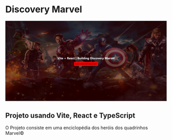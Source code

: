 # Discovery Marvel

![Preview for the Newsletter Sign-up Form](./src/assets/images/screenshot.PNG)

## Projeto usando Vite, React e TypeScript

O Projeto consiste em uma enciclopédia dos heróis dos quadrinhos Marvel©